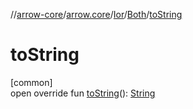 //[arrow-core](../../../../index.md)/[arrow.core](../../index.md)/[Ior](../index.md)/[Both](index.md)/[toString](to-string.md)

# toString

[common]\
open override fun [toString](to-string.md)(): [String](https://kotlinlang.org/api/latest/jvm/stdlib/kotlin/-string/index.html)
